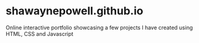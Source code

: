 # shawaynepowell.github.io

Online interactive portfolio showcasing a few projects I have created using HTML, CSS and Javascript
